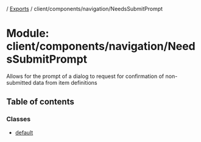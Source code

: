 [](../README.md) / [Exports](../modules.md) / client/components/navigation/NeedsSubmitPrompt

# Module: client/components/navigation/NeedsSubmitPrompt

Allows for the prompt of a dialog to request for confirmation of non-submitted
data from item definitions

## Table of contents

### Classes

- [default](../classes/client_components_navigation_needssubmitprompt.default.md)
